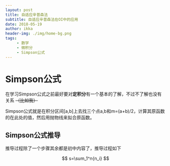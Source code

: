 ```yaml
---
layout: post
title: 自适应辛普森法
subtitle: 自适应辛普森法在OI中的应用
date: 2018-05-19
author: ikka
header-img: ./img/home-bg.png
tags: 
     - 数学
     - 微积分
     - Simpson公式
---
```

# Simpson公式

在学习Simpson公式之前最好要对**定积分**有一个基本的了解，不过不了解也没有关系 ~~（比如我）~~

Simpson公式就是在积分区间[a,b]上去找三个点a,b和m=(a+b)/2，计算其原函数的在此处的值，然后用抛物线来拟合原函数。

## Simpson公式推导

推导过程除了一个步骤其余都是初中内容了，推导过程如下

$$
s=\sum_1^n{n_i}
$$
